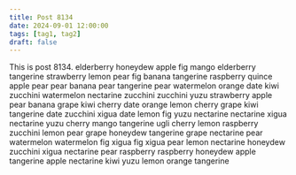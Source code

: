 ```yaml
---
title: Post 8134
date: 2024-09-01 12:00:00
tags: [tag1, tag2]
draft: false
---
```

This is post 8134.
elderberry
honeydew
apple
fig
mango
elderberry
tangerine
strawberry
lemon
pear
fig
banana
tangerine
raspberry
quince
apple
pear
pear
banana
pear
tangerine
pear
watermelon
orange
date
kiwi
zucchini
watermelon
nectarine
zucchini
zucchini
yuzu
strawberry
apple
pear
banana
grape
kiwi
cherry
date
orange
lemon
cherry
grape
kiwi
tangerine
date
zucchini
xigua
date
lemon
fig
yuzu
nectarine
nectarine
xigua
nectarine
yuzu
cherry
mango
tangerine
ugli
cherry
lemon
raspberry
zucchini
lemon
pear
grape
honeydew
tangerine
grape
nectarine
pear
watermelon
watermelon
fig
xigua
fig
xigua
pear
lemon
nectarine
honeydew
zucchini
xigua
nectarine
pear
raspberry
raspberry
honeydew
apple
tangerine
apple
nectarine
kiwi
yuzu
lemon
orange
tangerine

